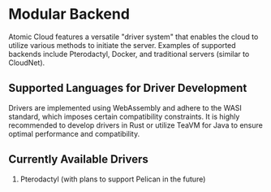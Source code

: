 # Modular Backend

Atomic Cloud features a versatile "driver system" that enables the cloud to utilize various methods to initiate the server. Examples of supported backends include Pterodactyl, Docker, and traditional servers (similar to CloudNet).

## Supported Languages for Driver Development

Drivers are implemented using WebAssembly and adhere to the WASI standard, which imposes certain compatibility constraints. It is highly recommended to develop drivers in Rust or utilize TeaVM for Java to ensure optimal performance and compatibility.

## Currently Available Drivers

1. Pterodactyl (with plans to support Pelican in the future)